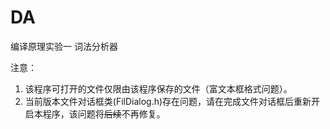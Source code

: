 # DA
编译原理实验一 词法分析器

注意：
1. 该程序可打开的文件仅限由该程序保存的文件（富文本框格式问题）。
2. 当前版本文件对话框类(FilDialog.h)存在问题，请在完成文件对话框后重新开启本程序，该问题将~~后续~~不再修复。
